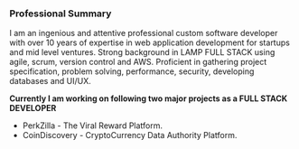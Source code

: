 ### Professional Summary

I am an ingenious and attentive professional custom software developer with over 10 years of expertise in web application development for startups and mid level ventures. Strong background in LAMP FULL STACK using agile, scrum, version control and AWS. Proficient in gathering project specification, problem solving, performance, security, developing databases and UI/UX. 

**Currently I am working on following two major projects as a FULL STACK DEVELOPER**

- PerkZilla - The Viral Reward Platform.
- CoinDiscovery - CryptoCurrency Data Authority Platform.


<!--
**ankushshandilya/ankushshandilya** is a ✨ _special_ ✨ repository because its `README.md` (this file) appears on your GitHub profile.

Here are some ideas to get you started:

- 🔭 I’m currently working on ...
- 🌱 I’m currently learning ...
- 👯 I’m looking to collaborate on ...
- 🤔 I’m looking for help with ...
- 💬 Ask me about ...
- 📫 How to reach me: ...
- 😄 Pronouns: ...
- ⚡ Fun fact: ...
-->
